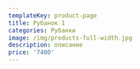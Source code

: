 ```yaml
---
templateKey: product-page
title: Рубанок 1
categories: Рубанки
image: /img/products-full-width.jpg
description: описание
price: '7400'
---
```


